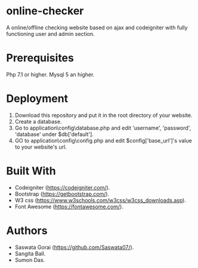 # online-checker

A online/offline checking website based on ajax and codeigniter with fully functioning user and admin section.

# Prerequisites

Php 7.1 or higher.
Mysql 5 an higher.

# Deployment

1. Download this repository and put it in the root directory of your website. 
2. Create a database.
3. Go to application\config\database.php and edit 'username', 'password', 'database' under $db['default'].
4. GO to application\config\config.php and edit $config['base_url']'s value to your website's url.

# Built With

* Codeigniter (https://codeigniter.com/).
* Bootstrap (https://getbootstrap.com/).
* W3 css (https://www.w3schools.com/w3css/w3css_downloads.asp).
* Font Awesome (https://fontawesome.com/).

# Authors

* Saswata Gorai (https://github.com/Saswata07/).
* Sangita Ball.
* Sumon Das.
